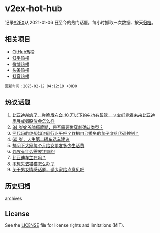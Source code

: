 # v2ex-hot-hub

 记录[V2EX](https://www.v2ex.com/)从 2021-01-06 日至今的热门话题。每小时抓取一次数据，按天[归档](archives)。
 
 ## 相关项目

- [GitHub热榜](https://github.com/lonnyzhang423/github-hot-hub)
- [知乎热榜](https://github.com/lonnyzhang423/zhihu-hot-hub)
- [微博热榜](https://github.com/lonnyzhang423/weibo-hot-hub)
- [头条热榜](https://github.com/lonnyzhang423/toutiao-hot-hub)
- [抖音热榜](https://github.com/lonnyzhang423/douyin-hot-hub)


 `更新时间：2025-02-12 04:12:19 +0800`

## 热议话题

1. [比亚迪杀疯了，昨晚发布会 10 万以下的车也有智驾， v 友们觉得未来比亚迪发展或者股价会怎么样](https://www.v2ex.com/t/1110498)
1. [84 岁姥爷肺癌晚期，是否需要做穿刺确认类型？](https://www.v2ex.com/t/1110493)
1. [写代码的你都知道同行水平吧？敢把自己乘坐的车子交给代码控制？](https://www.v2ex.com/t/1110518)
1. [60 岁，人生第二辆车选车建议](https://www.v2ex.com/t/1110494)
1. [想问下大家每个月给女朋友多少生活费](https://www.v2ex.com/t/1110706)
1. [炒股有什么需要注意的](https://www.v2ex.com/t/1110500)
1. [比亚迪车主在吗？](https://www.v2ex.com/t/1110503)
1. [不想失去猫猫怎么办？](https://www.v2ex.com/t/1110580)
1. [关于男女情感话题，请大家给点意见吧](https://www.v2ex.com/t/1110608)

## 历史归档

[archives](archives)

## License

See the [LICENSE](LICENSE) file for license rights and limitations (MIT).
